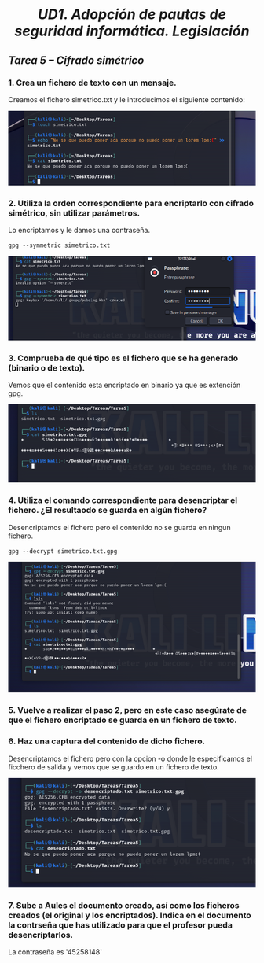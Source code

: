 # *<center>UD1. Adopción de pautas de seguridad informática. Legislación </center>*

## *Tarea 5 – Cifrado simétrico*

### 1. Crea un fichero de texto con un mensaje.

Creamos el fichero simetrico.txt y le introducimos el siguiente contenido:

![alt text](imgs/1.png)

### 2. Utiliza la orden correspondiente para encriptarlo con cifrado simétrico, sin utilizar parámetros.

Lo encriptamos y le damos una contraseña.

    gpg --symmetric simetrico.txt


![alt text](imgs/2.png)

### 3. Comprueba de qué tipo es el fichero que se ha generado (binario o de texto).

Vemos  que el contenido esta encriptado en binario ya que es extención gpg.

![alt text](imgs/3.png)

### 4. Utiliza el comando correspondiente para desencriptar el fichero. ¿El resultaodo se guarda en algún fichero?

Desencriptamos el fichero pero el contenido no se guarda en ningun fichero.

    gpg --decrypt simetrico.txt.gpg

![alt text](imgs/4.png)

### 5. Vuelve a realizar el paso 2, pero en este caso asegúrate de que el fichero encriptado se guarda en un fichero de texto.

### 6. Haz una captura del contenido de dicho fichero.

Desencriptamos el fichero pero con la opcion -o donde le especificamos el ficchero de salida y vemos que se guardo en un fichero de texto.

![alt text](imgs/5.png)


### 7. Sube a Aules el documento creado, así como los ficheros creados (el original y los encriptados). Indica en el documento la contrseña que has utilizado para que el profesor pueda desencriptarlos.

La contraseña es '45258148'